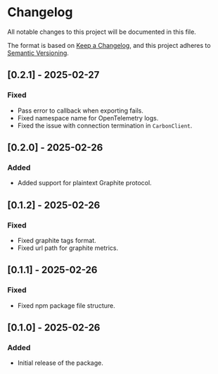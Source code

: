 # Changelog

All notable changes to this project will be documented in this file.

The format is based on [Keep a Changelog](https://keepachangelog.com/en/1.1.0/),
and this project adheres to [Semantic Versioning](https://semver.org/spec/v2.0.0.html).

## [0.2.1] - 2025-02-27

### Fixed

- Pass error to callback when exporting fails.
- Fixed namespace name for OpenTelemetry logs.
- Fixed the issue with connection termination in `CarbonClient`.

## [0.2.0] - 2025-02-26

### Added

- Added support for plaintext Graphite protocol.

## [0.1.2] - 2025-02-26

### Fixed

- Fixed graphite tags format.
- Fixed url path for graphite metrics.

## [0.1.1] - 2025-02-26

### Fixed

- Fixed npm package file structure.

## [0.1.0] - 2025-02-26

### Added

- Initial release of the package.
